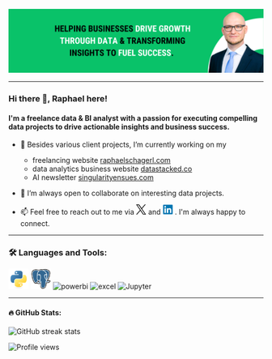 ![I'm a freelance data & BI analyst](https://github.com/ra-scha/ra-scha/blob/main/GitHubBanner.png)

---

### Hi there 👋, Raphael here!
#### I'm a freelance data & BI analyst with a passion for executing compelling data projects to drive actionable insights and business success.  


- 🔭 Besides various client projects, I’m currently working on my
    - freelancing website [raphaelschagerl.com](https://raphaelschagerl.com)
    - data analytics business website [datastacked.co](https://datastacked.co)
    - AI newsletter [singularityensues.com](https://singularityensues.com)

- 👯 I’m always open to collaborate on interesting data projects.  

- 📫 Feel free to reach out to me via  [<img src='https://github.com/devicons/devicon/blob/master/icons/twitter/twitter-original.svg' alt='twitter' height='20'>](https://twitter.com/raphaelschagerl) and [<img src='https://github.com/devicons/devicon/blob/master/icons/linkedin/linkedin-original.svg'     alt='linkedin' height='20'>](https://www.linkedin.com/in/raphaelschagerl/) . I'm always happy to connect.  

---

### :hammer_and_wrench: Languages and Tools:

<img src='https://github.com/devicons/devicon/blob/master/icons/python/python-original.svg' alt='python' height='40'>     <img src='https://github.com/devicons/devicon/blob/master/icons/postgresql/postgresql-original.svg' alt='postgresql' height='40'>    <img src='https://github.com/microsoft/PowerBI-Icons/blob/main/SVG/Power-BI.svg' alt='powerbi' height='40'>    <img src='https://github.com/sempostma/office365-icons/blob/master/svg/excel.svg' alt='excel' height='40'>     <img src='https://upload.wikimedia.org/wikipedia/commons/3/38/Jupyter_logo.svg' alt='Jupyter' height='40'>

---

#### :fire: GitHub Stats:

![GitHub streak stats](https://streak-stats.demolab.com/?user=ra-scha)  

![Profile views](https://gpvc.arturio.dev/ra-scha)  

<!--
**ra-scha/ra-scha** is a ✨ _special_ ✨ repository because its `README.md` (this file) appears on your GitHub profile.

Here are some ideas to get you started:

- 🔭 I’m currently working on ...
- 🌱 I’m currently learning ...
- 👯 I’m looking to collaborate on ...
- 🤔 I’m looking for help with ...
- 💬 Ask me about ...
- 📫 How to reach me: ...
- 😄 Pronouns: ...
- ⚡ Fun fact: ...
-->

